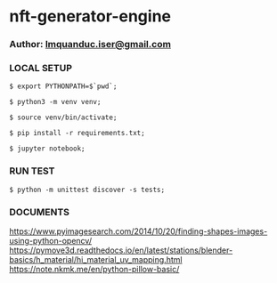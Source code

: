 # nft-generator-engine

### Author: lmquanduc.iser@gmail.com

### LOCAL SETUP
```buildoutcfg
$ export PYTHONPATH=$`pwd`;
```
```buildoutcfg
$ python3 -m venv venv;
```
```buildoutcfg
$ source venv/bin/activate;
```
```buildoutcfg
$ pip install -r requirements.txt;
```
```buildoutcfg
$ jupyter notebook;
```

### RUN TEST
```buildoutcfg
$ python -m unittest discover -s tests;
```

### DOCUMENTS
https://www.pyimagesearch.com/2014/10/20/finding-shapes-images-using-python-opencv/
https://pymove3d.readthedocs.io/en/latest/stations/blender-basics/h_material/hi_material_uv_mapping.html
https://note.nkmk.me/en/python-pillow-basic/